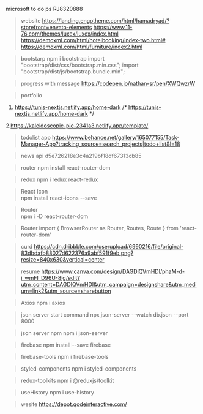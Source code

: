 microsoft to do ps RJ8320888

> website
https://landing.engotheme.com/html/hamadryad/?storefront=envato-elements
https://www.11-76.com/themes/luxex/luxex/index.html
https://demoxml.com/html/hotelbooking/index-two.html#
https://demoxml.com/html/furniture/index2.html

> bootstarp
npm i bootstrap
import "bootstrap/dist/css/bootstrap.min.css";
import "bootstrap/dist/js/bootstrap.bundle.min";

> progress with message
https://codepen.io/nathan-sr/pen/XWQwzrW 

> portfolio
1. https://tunis-nextjs.netlify.app/home-dark
/* https://tunis-nextjs.netlify.app/home-dark */

2.https://kaleidoscopic-pie-2341a3.netlify.app/template/

> todolist app 
https://www.behance.net/gallery/165077155/Task-Manager-App?tracking_source=search_projects|todo+list&l=18

> news api
d5e726218e3c4a219bf18df67313cb85

> router
npm install react-router-dom

> redux
npm i redux react-redux

> React Icon  
npm install react-icons --save

> Router      
npm i -D react-router-dom

> Router 
import { BrowserRouter as Router, Routes, Route } from 'react-router-dom'

> curd
https://cdn.dribbble.com/userupload/6990216/file/original-83dbdafb88027d622376a9abf591f9eb.png?resize=840x630&vertical=center

> resume 
https://www.canva.com/design/DAGDlQVmHDI/phaM-d-i_wmFI_D96U-8lg/edit?utm_content=DAGDlQVmHDI&utm_campaign=designshare&utm_medium=link2&utm_source=sharebutton

> Axios
npm i axios

>json server start command
npx json-server --watch db.json --port 8000

>json server npm
npm i json-server

>firebase
npm install --save firebase

>firebase-tools
npm i firebase-tools

> styled-components
npm i styled-components

>redux-toolkits
npm i @reduxjs/toolkit

>useHistory
npm i use-history

>wesite
https://depot.qodeinteractive.com/